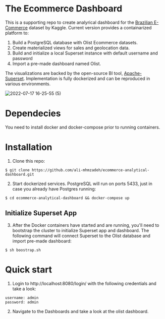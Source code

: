 # The Ecommerce Dashboard
This is a supporting repo to create analyrical dashboard for the [Brazilian E-Commerce](https://www.kaggle.com/datasets/olistbr/brazilian-ecommerce) dataset by Kaggle. Current version provides a containarized platform to:  
1. Build a PostgreSQL database with Olist Ecommerce datasets. 
2. Create materialized views for sales and geolocation data.
3. Build and initialize a local Superset instance with default username and password
4. Import a pre-made dashboard named Olist. 

The visualizations are backed by the open-source BI tool, [Apache-Superset](https://superset.apache.org/). Implementation is fully dockerized and can be reproduced in various environments. 

![2022-07-17 16-25-55 (5)](https://user-images.githubusercontent.com/59216368/179426482-de72b9de-8e2f-4c02-9787-1cc4459201de.gif)

# Dependecies
You need to install docker and docker-compose prior to running containers.


# Installation
1. Clone this repo:
```
$ git clone https://github.com/ali-mhmzadeh/ecommerce-analytical-dashboard.git
```

2. Start dockerized services. PostgreSQL will run on ports 5433, just in case you already have Postgres running: 

```
$ cd ecommerce-analytical-dashboard && docker-compose up
```

## Initialize Superset App
3. After the Docker containers have started and are running, you'll need to bootstrap the cluster to initialize Superset app and dashboard. The following command will connect Superset to the Olist database and import pre-made dashboard:

```
$ sh boostrap.sh
```

# Quick start

1. Login to http://localhost:8080/login/ with the following credentials and take a look:
```
username: admin
password: admin
```

2. Navigate to the Dashboards and take a look at the olist dashboard. 






